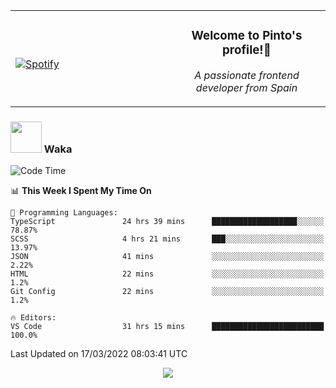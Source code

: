 <table width="100%" align="center"> 
  <tr>
  <td width="50%">
      
&nbsp; <br> [![Spotify](https://novatorem-zeta-rust.vercel.app/api/spotify)](https://open.spotify.com/user/novatorem-zeta-rust)

  </td>
  <td width="50%">
    <h3 align="center">Welcome to Pinto's profile!👋</h3>
    <p align="center"><em>A passionate frontend developer from Spain</em></p>
  </td>
  </table>

### <img src="https://media.giphy.com/media/VgCDAzcKvsR6OM0uWg/giphy.gif" width="50"> Waka

  <!--START_SECTION:waka-->
![Code Time](http://img.shields.io/badge/Code%20Time-153%20hrs%204%20mins-blue)

📊 **This Week I Spent My Time On** 

```text
💬 Programming Languages: 
TypeScript               24 hrs 39 mins      ███████████████████░░░░░░   78.87% 
SCSS                     4 hrs 21 mins       ███░░░░░░░░░░░░░░░░░░░░░░   13.97% 
JSON                     41 mins             ░░░░░░░░░░░░░░░░░░░░░░░░░   2.22% 
HTML                     22 mins             ░░░░░░░░░░░░░░░░░░░░░░░░░   1.2% 
Git Config               22 mins             ░░░░░░░░░░░░░░░░░░░░░░░░░   1.2%

🔥 Editors: 
VS Code                  31 hrs 15 mins      █████████████████████████   100.0%

```


 Last Updated on 17/03/2022 08:03:41 UTC
<!--END_SECTION:waka-->

<div align="center">
<img src="https://github-readme-stats-gilt-tau.vercel.app/api/top-langs/?username=pinto-hub&layout=compact&theme=dracula" />
</div>
